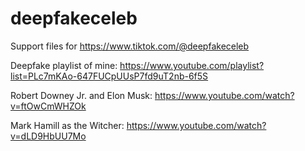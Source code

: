 # deepfakeceleb
Support files for https://www.tiktok.com/@deepfakeceleb

Deepfake playlist of mine: https://www.youtube.com/playlist?list=PLc7mKAo-647FUCpUUsP7fd9uT2nb-6f5S

Robert Downey Jr. and Elon Musk: https://www.youtube.com/watch?v=ftOwCmWHZOk

Mark Hamill as the Witcher: https://www.youtube.com/watch?v=dLD9HbUU7Mo

